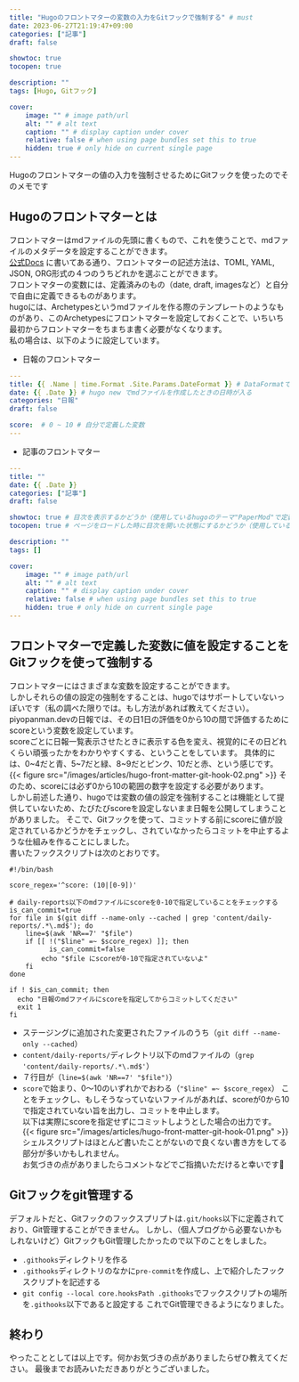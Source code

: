 ```yaml
---
title: "Hugoのフロントマターの変数の入力をGitフックで強制する" # must
date: 2023-06-27T21:19:47+09:00
categories: ["記事"]
draft: false

showtoc: true
tocopen: true

description: ""
tags: [Hugo, Gitフック]

cover: 
    image: "" # image path/url
    alt: "" # alt text
    caption: "" # display caption under cover
    relative: false # when using page bundles set this to true
    hidden: true # only hide on current single page
---
```


Hugoのフロントマターの値の入力を強制させるためにGitフックを使ったのでそのメモです
## Hugoのフロントマターとは

フロントマターはmdファイルの先頭に書くもので、これを使うことで、mdファイルのメタデータを設定することができます。  
[公式Docs](https://gohugo.io/content-management/front-matter/) に書いてある通り、フロントマターの記述方法は、TOML, YAML, JSON, ORG形式の４つのうちどれかを選ぶことができます。  
フロントマターの変数には、定義済みのもの（date, draft, imagesなど）と自分で自由に定義できるものがあります。  
hugoには、Archetypesというmdファイルを作る際のテンプレートのようなものがあり、このArchetypesにフロントマターを設定しておくことで、いちいち最初からフロントマターをちまちま書く必要がなくなります。  
私の場合は、以下のように設定しています。  
- 日報のフロントマター
``` yml
---
title: {{ .Name | time.Format .Site.Params.DateFormat }} # DataFormatで指定した形式の日時がタイトルになる
date: {{ .Date }} # hugo new でmdファイルを作成したときの日時が入る
categories: "日報"
draft: false

score:  # 0 ~ 10 # 自分で定義した変数
---
```

- 記事のフロントマター
```yml
---
title: "" 
date: {{ .Date }}
categories: ["記事"]
draft: false

showtoc: true # 目次を表示するかどうか（使用しているhugoのテーマ"PaperMod"で定義されている変数）
tocopen: true # ページをロードした時に目次を開いた状態にするかどうか（使用しているhugoのテーマ"PaperMod"で定義されている変数）

description: ""
tags: []

cover: 
    image: "" # image path/url
    alt: "" # alt text
    caption: "" # display caption under cover
    relative: false # when using page bundles set this to true
    hidden: true # only hide on current single page
---
```

## フロントマターで定義した変数に値を設定することをGitフックを使って強制する
フロントマターにはさまざまな変数を設定することができます。  
しかしそれらの値の設定の強制をすることは、hugoではサポートしていないっぽいです（私の調べた限りでは。もし方法があれば教えてください）。  
piyopanman.devの日報では、その日1日の評価を0から10の間で評価するためにscoreという変数を設定しています。  
scoreごとに日報一覧表示させたときに表示する色を変え、視覚的にその日どれくらい頑張ったかをわかりやすくする、ということをしています。
具体的には、0~4だと青、5~7だと緑、8~9だとピンク、10だと赤、という感じです。  
{{< figure src="/images/articles/hugo-front-matter-git-hook-02.png" >}}
そのため、scoreには必ず0から10の範囲の数字を設定する必要があります。  
しかし前述した通り、hugoでは変数の値の設定を強制することは機能として提供していないため、たびたびscoreを設定しないまま日報を公開してしまうことがありました。
そこで、Gitフックを使って、コミットする前にscoreに値が設定されているかどうかをチェックし、されていなかったらコミットを中止するような仕組みを作ることにしました。  
書いたフックスクリプトは次のとおりです。  
```sh:pre-commit
#!/bin/bash

score_regex='^score: (10|[0-9])'

# daily-reports以下のmdファイルにscoreを0-10で指定していることをチェックする
is_can_commit=true
for file in $(git diff --name-only --cached | grep 'content/daily-reports/.*\.md$'); do
    line=$(awk 'NR==7' "$file")
    if [[ !("$line" =~ $score_regex) ]]; then
	      is_can_commit=false
        echo "$file にscoreが0-10で指定されていないよ"
    fi
done

if ! $is_can_commit; then
  echo "日報のmdファイルにscoreを指定してからコミットしてください"
  exit 1
fi
```

- ステージングに追加された変更されたファイルのうち（`git diff --name-only --cached`）
- `content/daily-reports/`ディレクトリ以下のmdファイルの（`grep 'content/daily-reports/.*\.md$'`）
- ７行目が（`line=$(awk 'NR==7' "$file")`）
- `score`で始まり、0〜10のいずれかでおわる（`"$line" =~ $score_regex`）
ことをチェックし、もしそうなっていないファイルがあれば、scoreが0から10で指定されていない旨を出力し、コミットを中止します。  
以下は実際にscoreを指定せずにコミットしようとした場合の出力です。  
{{< figure src="/images/articles/hugo-front-matter-git-hook-01.png" >}}
シェルスクリプトはほとんど書いたことがないので良くない書き方をしてる部分が多いかもしれません。  
お気づきの点がありましたらコメントなどでご指摘いただけると幸いです🙏

## Gitフックをgit管理する
デフォルトだと、Gitフックのフックスプリプトは`.git/hooks`以下に定義されており、Git管理することができません。
しかし、（個人ブログから必要ないかもしれないけど）GitフックもGit管理したかったので以下のことをしました。
- `.githooks`ディレクトリを作る
- `.githooks`ディレクトリのなかに`pre-commit`を作成し、上で紹介したフックスクリプトを記述する
- `git config --local core.hooksPath .githooks`でフックスクリプトの場所を`.githooks`以下であると設定する
これでGit管理できるようになりました。

## 終わり
やったこととしては以上です。何かお気づきの点がありましたらぜひ教えてください。
最後までお読みいただきありがとうございました。